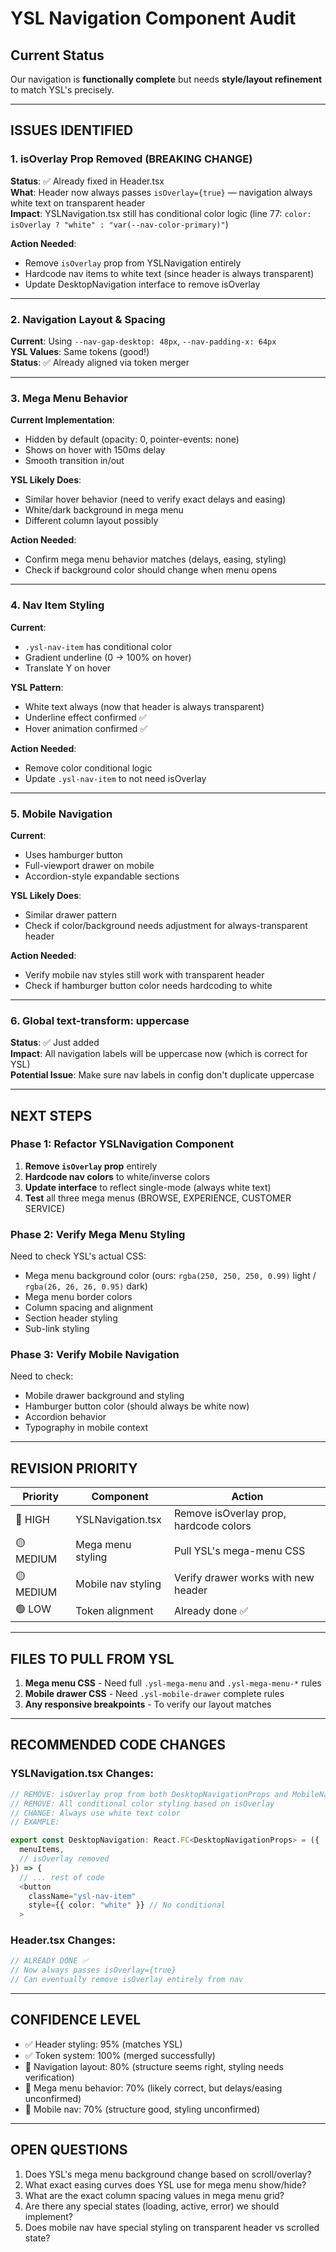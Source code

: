 # YSL Navigation Component Audit

## Current Status
Our navigation is **functionally complete** but needs **style/layout refinement** to match YSL's precisely.

---

## ISSUES IDENTIFIED

### 1. **isOverlay Prop Removed (BREAKING CHANGE)**
**Status**: ✅ Already fixed in Header.tsx  
**What**: Header now always passes `isOverlay={true}` — navigation always white text on transparent header  
**Impact**: YSLNavigation.tsx still has conditional color logic (line 77: `color: isOverlay ? "white" : "var(--nav-color-primary)"`)

**Action Needed**: 
- Remove `isOverlay` prop from YSLNavigation entirely
- Hardcode nav items to white text (since header is always transparent)
- Update DesktopNavigation interface to remove isOverlay

---

### 2. **Navigation Layout & Spacing**
**Current**: Using `--nav-gap-desktop: 48px`, `--nav-padding-x: 64px`  
**YSL Values**: Same tokens (good!)  
**Status**: ✅ Already aligned via token merger

---

### 3. **Mega Menu Behavior**
**Current Implementation**:
- Hidden by default (opacity: 0, pointer-events: none)
- Shows on hover with 150ms delay
- Smooth transition in/out

**YSL Likely Does**:
- Similar hover behavior (need to verify exact delays and easing)
- White/dark background in mega menu
- Different column layout possibly

**Action Needed**: 
- Confirm mega menu behavior matches (delays, easing, styling)
- Check if background color should change when menu opens

---

### 4. **Nav Item Styling**
**Current**: 
- `.ysl-nav-item` has conditional color
- Gradient underline (0 → 100% on hover)
- Translate Y on hover

**YSL Pattern**: 
- White text always (now that header is always transparent)
- Underline effect confirmed ✅
- Hover animation confirmed ✅

**Action Needed**: 
- Remove color conditional logic
- Update `.ysl-nav-item` to not need isOverlay

---

### 5. **Mobile Navigation**
**Current**: 
- Uses hamburger button
- Full-viewport drawer on mobile
- Accordion-style expandable sections

**YSL Likely Does**: 
- Similar drawer pattern
- Check if color/background needs adjustment for always-transparent header

**Action Needed**: 
- Verify mobile nav styles still work with transparent header
- Check if hamburger button color needs hardcoding to white

---

### 6. **Global text-transform: uppercase**
**Status**: ✅ Just added  
**Impact**: All navigation labels will be uppercase now (which is correct for YSL)  
**Potential Issue**: Make sure nav labels in config don't duplicate uppercase

---

## NEXT STEPS

### Phase 1: Refactor YSLNavigation Component
1. **Remove `isOverlay` prop** entirely
2. **Hardcode nav colors** to white/inverse colors
3. **Update interface** to reflect single-mode (always white text)
4. **Test** all three mega menus (BROWSE, EXPERIENCE, CUSTOMER SERVICE)

### Phase 2: Verify Mega Menu Styling
Need to check YSL's actual CSS:
- Mega menu background color (ours: `rgba(250, 250, 250, 0.99)` light / `rgba(26, 26, 26, 0.95)` dark)
- Mega menu border colors
- Column spacing and alignment
- Section header styling
- Sub-link styling

### Phase 3: Verify Mobile Navigation
Need to check:
- Mobile drawer background and styling
- Hamburger button color (should always be white now)
- Accordion behavior
- Typography in mobile context

---

## REVISION PRIORITY

| Priority | Component | Action |
|----------|-----------|--------|
| 🔴 HIGH | YSLNavigation.tsx | Remove isOverlay prop, hardcode colors |
| 🟡 MEDIUM | Mega menu styling | Pull YSL's mega-menu CSS |
| 🟡 MEDIUM | Mobile nav styling | Verify drawer works with new header |
| 🟢 LOW | Token alignment | Already done ✅ |

---

## FILES TO PULL FROM YSL

1. **Mega menu CSS** - Need full `.ysl-mega-menu` and `.ysl-mega-menu-*` rules
2. **Mobile drawer CSS** - Need `.ysl-mobile-drawer` complete rules
3. **Any responsive breakpoints** - To verify our layout matches

---

## RECOMMENDED CODE CHANGES

### YSLNavigation.tsx Changes:

```typescript
// REMOVE: isOverlay prop from both DesktopNavigationProps and MobileNavigationProps
// REMOVE: All conditional color styling based on isOverlay
// CHANGE: Always use white text color
// EXAMPLE:

export const DesktopNavigation: React.FC<DesktopNavigationProps> = ({
  menuItems,
  // isOverlay removed
}) => {
  // ... rest of code
  <button
    className="ysl-nav-item"
    style={{ color: "white" }} // No conditional
  >
```

### Header.tsx Changes:
```typescript
// ALREADY DONE ✅
// Now always passes isOverlay={true}
// Can eventually remove isOverlay entirely from nav
```

---

## CONFIDENCE LEVEL

- ✅ Header styling: 95% (matches YSL)
- ✅ Token system: 100% (merged successfully)
- 🔄 Navigation layout: 80% (structure seems right, styling needs verification)
- 🔄 Mega menu behavior: 70% (likely correct, but delays/easing unconfirmed)
- 🔄 Mobile nav: 70% (structure good, styling unconfirmed)

---

## OPEN QUESTIONS

1. Does YSL's mega menu background change based on scroll/overlay?
2. What exact easing curves does YSL use for mega menu show/hide?
3. What are the exact column spacing values in mega menu grid?
4. Are there any special states (loading, active, error) we should implement?
5. Does mobile nav have special styling on transparent header vs scrolled state?
